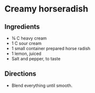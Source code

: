 # Creamy horseradish

## Ingredients
- &frac34; C heavy cream
- 1 C sour cream
- 1 small container prepared horse radish
- 1 lemon, juiced
- Salt and pepper, to taste

## Directions
- Blend everything until smooth.
